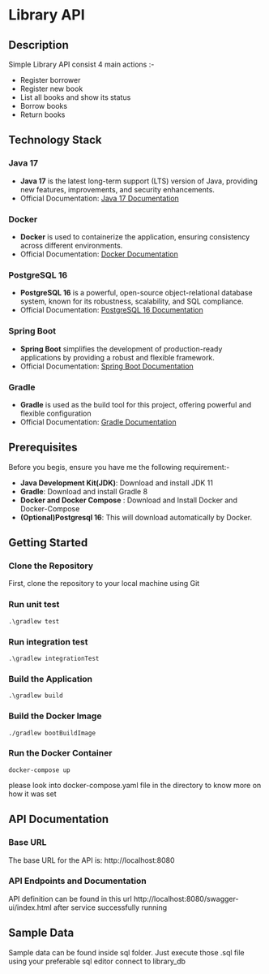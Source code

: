 # Library API
## Description
Simple Library API consist 4 main actions :-
- Register borrower
- Register new book
- List all books and show its status
- Borrow books
- Return books
## Technology Stack

### Java 17
- **Java 17** is the latest long-term support (LTS) version of Java, providing new features, improvements, and security enhancements.
- Official Documentation: [Java 17 Documentation](https://docs.oracle.com/en/java/javase/17/)

### Docker
- **Docker** is used to containerize the application, ensuring consistency across different environments.
- Official Documentation: [Docker Documentation](https://docs.docker.com/)

### PostgreSQL 16
- **PostgreSQL 16** is a powerful, open-source object-relational database system, known for its robustness, scalability, and SQL compliance.
- Official Documentation: [PostgreSQL 16 Documentation](https://www.postgresql.org/docs/16/)

### Spring Boot
- **Spring Boot** simplifies the development of production-ready applications by providing a robust and flexible framework.
- Official Documentation: [Spring Boot Documentation](https://spring.io/projects/spring-boot)

### Gradle
- **Gradle** is used as the build tool for this project, offering powerful and flexible configuration
- Official Documentation: [Gradle Documentation](https://docs.gradle.org/)

## Prerequisites
Before you begis, ensure you have me the following requirement:-
* **Java Development Kit(JDK)**: Download and install JDK 11
* **Gradle**: Download and install Gradle 8
* **Docker and Docker Compose** : Download and Install Docker and Docker-Compose
* **(Optional)Postgresql 16**: This will download automatically by Docker.
## Getting Started
### Clone the Repository
First, clone the repository to your local machine using Git

### Run unit test
```
.\gradlew test
```
### Run integration test
```
.\gradlew integrationTest
```

### Build the Application
```
.\gradlew build
```
### Build the Docker Image
```
./gradlew bootBuildImage
```

### Run the Docker Container
```
docker-compose up
```
please look into docker-compose.yaml file in the directory to know more on how it was set
## API Documentation
### Base URL
The base URL for the API is: http://localhost:8080
### API Endpoints and Documentation
API definition can be found in this url http://localhost:8080/swagger-ui/index.html after service successfully running

## Sample Data
Sample data can be found inside sql folder. Just execute those .sql file using your preferable sql editor connect to library_db


